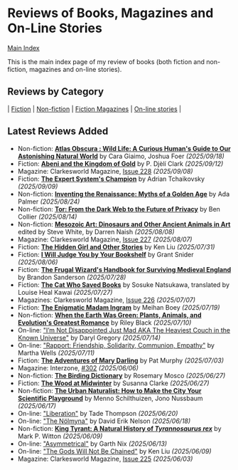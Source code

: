 # Reviews of Books, Magazines and On-Line Stories

[Main Index](../README.md)

This is the main index page of my review of books (both fiction and non-fiction, magazines and on-line stories).

## Reviews by Category

| [Fiction](fiction/README.md) | [Non-fiction](nonfiction/README.md) | [Fiction Magazines](magazines/README.md) | [On-line stories](online/README.md) |

## Latest Reviews Added

- Non-fiction: [**Atlas Obscura : Wild Life: A Curious Human's Guide to Our Astonishing Natural World**](nonfiction/2025/20250918-AtlasObscuraWildLife.md) by Cara Giaimo, Joshua Foer *(2025/09/18)*
- Fiction: [**Abeni and the Kingdom of Gold**](fiction/2025/20250912-AbeniKingdomGold.md) by P. Djèlí Clark *(2025/09/12)*
- Magazine: Clarkesworld Magazine, [Issue 228](magazines/Clarkesworld/20250908-Clarkesworld228.md) *(2025/09/08)*
- Fiction: [**The Expert System's Champion**](fiction/2025/20250909-ExpertSystemChampion.md) by Adrian Tchaikovsky *(2025/09/09)*
- Non-fiction: [**Inventing the Renaissance: Myths of a Golden Age**](nonfiction/2025/20250824-InventingRenaissance.md) by Ada Palmer *(2025/08/24)*
- Non-fiction: [**Tor: From the Dark Web to the Future of Privacy**](nonfiction/2025/20250814-Tor.md) by Ben Collier *(2025/08/14)*
- Non-fiction: [**Mesozoic Art: Dinosaurs and Other Ancient Animals in Art**](nonfiction/2025/20250808-MesozoicArt.md) edited by Steve White, by Darren Naish *(2025/08/08)*
- Magazine: Clarkesworld Magazine, [Issue 227](magazines/Clarkesworld/20250807-Clarkesworld227.md) *(2025/08/07)*
- Fiction: [**The Hidden Girl and Other Stories**](fiction/2025/20250731-HiddenGirlOtherStories.md) by Ken Liu *(2025/07/31)*
- Fiction: [**I Will Judge You by Your Bookshelf**](fiction/2025/20250806-JudgeYouBookshelf.md) by Grant Snider *(2025/08/06)*
- Fiction: [**The Frugal Wizard's Handbook for Surviving Medieval England**](fiction/2025/20250728-FrugalWizardHandbook.md) by Brandon Sanderson *(2025/07/28)*
- Fiction: [**The Cat Who Saved Books**](fiction/2025/20250727-CatSavedBooks.md) by Sosuke Natsukawa, translated by Louise Heal Kawai *(2025/07/27)*
- Magazines: Clarkesworld Magazine, [Issue 226](magazines/Clarkesworld/20250707-ClarkesWorld226.md) *(2025/07/07)*
- Fiction: [**The Enigmatic Madam Ingram**](fiction/2025/20250719-EnigmaticMadamIngram.md) by Meihan Boey *(2025/07/19)*
- Non-fiction: [**When the Earth Was Green: Plants, Animals, and Evolution's Greatest Romance**](nonfiction/2025/20250710-WhenEarthWasGreen.md) by Riley Black *(2025/07/10)*
- On-line: ["I’m Not Disappointed Just Mad AKA The Heaviest Couch in the Known Universe"](online/2025/20250714-DisappointedJustMad.md) by Daryl Gregory *(2025/07/14)*
- On-line: ["Rapport: Friendship, Solidarity, Communion, Empathy"](online/2025/20250711-Rapport.md) by Martha Wells *(2025/07/11)*
- Fiction: [**The Adventures of Mary Darling**](fiction/2025/20250703-AdventuresMaryDarling.md) by Pat Murphy *(2025/07/03)*
- Magazine: Interzone, [#302](magazines/Interzone/20250606-Interzone302.md) *(2025/06/06)*
- Non-fiction: [**The Birding Dictionary**](2025/20250627-BirdingDictionary.md) by Rosemary Mosco *(2025/06/27)*
- Fiction: [**The Wood at Midwinter**](fiction/2025/20250627-WoodMidwinter.md) by Susanna Clarke *(2025/06/27)*
- Non-fiction: [**The Urban Naturalist: How to Make the City Your Scientific Playground**](nonfiction/2025/20250617-UrbanNaturalist.md) by Menno Schilthuizen, Jono Nussbaum *(2025/06/17)*
- On-line: ["Liberation"](2025/20250620-Liberation.md) by Tade Thompson *(2025/06/20)*
- On-line: ["The Nölmyna"](online/2025/20250618-Nolmyna.md) by David Erik Nelson *(2025/06/18)*
- Non-fiction: [**King Tyrant: A Natural History of *Tyrannosaurus rex***](nonfiction/2025/20250609-KingTyrant.md) by Mark P. Witton *(2025/06/09)*
- On-line: ["Asymmetrical"](online/2025/20250613-Asymmetrical.md) by Garth Nix *(2025/06/13)*
- On-line: ["The Gods Will Not Be Chained"](online/2025/20250609-GodsNotBeChained.md) by Ken Liu *(2025/06/09)*
- Magazine: Clarkesworld Magazine, [Issue 225](magazines/Clarkesworld/20250603-Clarkesworld225.md) *(2025/06/03)*
